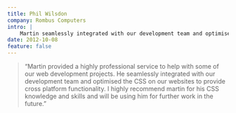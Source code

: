 ```yaml
---
title: Phil Wilsdon
company: Rombus Computers
intro: |
    Martin seamlessly integrated with our development team and optimised the CSS on our websites to provide cross platform functionality.
date: 2012-10-08
feature: false
---
```


> “Martin provided a highly professional service to help with some of our web development projects. He seamlessly integrated with our development team and optimised the CSS on our websites to provide cross platform functionality. I highly recommend martin for his CSS knowledge and skills and will be using him for further work in the future.”
